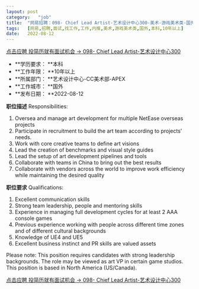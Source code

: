 ```yaml
---
layout:	post
category:	"job"
title:	"网易招聘：098- Chief Lead Artist-艺术设计中心300-美术-游戏美术类-国外本科10年以上"
tags:	[网易,招聘,面试,找工作,工作,内推,美术,游戏美术类,国外,本科,10年以上]
date:	2022-08-12
---
```


[点击应聘 投简历就有面试机会 -> 098- Chief Lead Artist-艺术设计中心300](http://mobile.bole.netease.com/bole/boleDetail?id=42314&employeeId=346f03c3cda5f04c&key=all)



- **学历要求： **本科
- **工作年限： **10年以上
- **所属部门： **艺术设计中心-CC美术部-APEX
- **工作城市： **国外
- **发布日期： **2022-08-12



**职位描述**
Responsibilities:
1. Oversea and manage art development for multiple NetEase overseas projects
2. Participate in recruitment to build the art team according to projects’ needs.
3. Work with core creative teams to define art visions 
4. Lead the creation of benchmarks and visual style guides
5. Lead the setup of art development pipelines and tools
6. Collaborate with teams in China to bring out the best results
7. Collaborate with vendors across the world to improve work efficiency while maintaining the desired quality





**职位要求**
Qualifications:
1. Excellent communication skills
2. Strong team leadership, people and mentoring skills
3. Experience in managing full development cycles for at least 2 AAA console games
4. Previous experience working with people across different time zones and of different cultural backgrounds
5. Knowledge of UE4 and UE5
6. Excellent business instinct and PR skills are valued assets

Please note:
This position requires candidates with strong leadership backgrounds. 
The role may be viewed as art VP in certain game studios. 
This position is based in North America (US/Canada).



[点击应聘 投简历就有面试机会 -> 098- Chief Lead Artist-艺术设计中心300](http://mobile.bole.netease.com/bole/boleDetail?id=42314&employeeId=346f03c3cda5f04c&key=all)